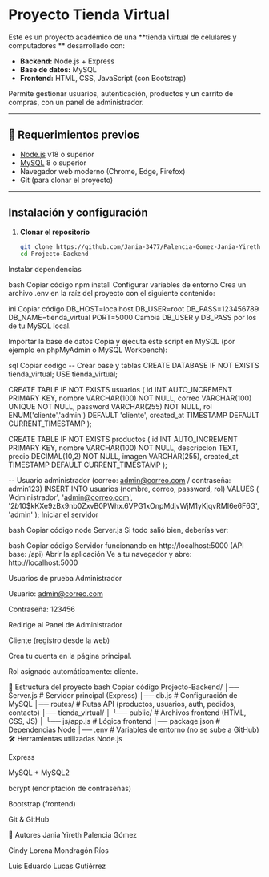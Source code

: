 # Proyecto Tienda Virtual

Este es un proyecto académico de una **tienda virtual de celulares y computadores ** desarrollado con:

- **Backend:** Node.js + Express  
- **Base de datos:** MySQL  
- **Frontend:** HTML, CSS, JavaScript (con Bootstrap)  

Permite gestionar usuarios, autenticación, productos y un carrito de compras, con un panel de administrador.

---

## 📌 Requerimientos previos

- [Node.js](https://nodejs.org) v18 o superior  
- [MySQL](https://dev.mysql.com/downloads/) 8 o superior  
- Navegador web moderno (Chrome, Edge, Firefox)  
- Git (para clonar el proyecto)  

---

## Instalación y configuración

1. **Clonar el repositorio**  
   ```bash
   git clone https://github.com/Jania-3477/Palencia-Gomez-Jania-Yireth--Mondragon-Rios-Cindy-Lorena--Lucas-Gutierrez-Luis-Eduardo.git
   cd Projecto-Backend
Instalar dependencias

bash
Copiar código
npm install
Configurar variables de entorno
Crea un archivo .env en la raíz del proyecto con el siguiente contenido:

ini
Copiar código
DB_HOST=localhost
DB_USER=root
DB_PASS=123456789
DB_NAME=tienda_virtual
PORT=5000
Cambia DB_USER y DB_PASS por los de tu MySQL local.

Importar la base de datos
Copia y ejecuta este script en MySQL (por ejemplo en phpMyAdmin o MySQL Workbench):

sql
Copiar código
-- Crear base y tablas
CREATE DATABASE IF NOT EXISTS tienda_virtual;
USE tienda_virtual;

CREATE TABLE IF NOT EXISTS usuarios (
  id INT AUTO_INCREMENT PRIMARY KEY,
  nombre VARCHAR(100) NOT NULL,
  correo VARCHAR(100) UNIQUE NOT NULL,
  password VARCHAR(255) NOT NULL,
  rol ENUM('cliente','admin') DEFAULT 'cliente',
  created_at TIMESTAMP DEFAULT CURRENT_TIMESTAMP
);

CREATE TABLE IF NOT EXISTS productos (
  id INT AUTO_INCREMENT PRIMARY KEY,
  nombre VARCHAR(100) NOT NULL,
  descripcion TEXT,
  precio DECIMAL(10,2) NOT NULL,
  imagen VARCHAR(255),
  created_at TIMESTAMP DEFAULT CURRENT_TIMESTAMP
);

-- Usuario administrador (correo: admin@correo.com / contraseña: admin123)
INSERT INTO usuarios (nombre, correo, password, rol)
VALUES (
  'Administrador',
  'admin@correo.com',
  '$2b$10$kKXe9zBx9nb0ZxvB0PWhx.6VPG1xOnpMdjvWjM1yKjqvRMI6e6F6G',
  'admin'
);
Iniciar el servidor

bash
Copiar código
node Server.js
Si todo salió bien, deberías ver:

bash
Copiar código
Servidor funcionando en http://localhost:5000 (API base: /api)
Abrir la aplicación
Ve a tu navegador y abre:
 http://localhost:5000

Usuarios de prueba
Administrador

Usuario: admin@correo.com

Contraseña: 123456

Redirige al Panel de Administrador

Cliente (registro desde la web)

Crea tu cuenta en la página principal.

Rol asignado automáticamente: cliente.

📂 Estructura del proyecto
bash
Copiar código
Projecto-Backend/
│── Server.js               # Servidor principal (Express)
│── db.js                   # Configuración de MySQL
│── routes/                 # Rutas API (productos, usuarios, auth, pedidos, contacto)
│── tienda_virtual/
│   └── public/             # Archivos frontend (HTML, CSS, JS)
│       └── js/app.js       # Lógica frontend
│── package.json            # Dependencias Node
│── .env                    # Variables de entorno (no se sube a GitHub)
🛠️ Herramientas utilizadas
Node.js

Express

MySQL + MySQL2

bcrypt (encriptación de contraseñas)

Bootstrap (frontend)

Git & GitHub

👥 Autores
Jania Yireth Palencia Gómez

Cindy Lorena Mondragón Ríos

Luis Eduardo Lucas Gutiérrez





